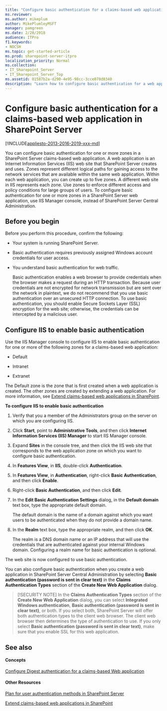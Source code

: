 ```yaml
---
title: "Configure basic authentication for a claims-based web application in SharePoint Server"
ms.reviewer: 
ms.author: mikeplum
author: MikePlumleyMSFT
manager: pamgreen
ms.date: 2/28/2018
audience: ITPro
f1.keywords:
- NOCSH
ms.topic: get-started-article
ms.prod: sharepoint-server-itpro
localization_priority: Normal
ms.collection:
- IT_Sharepoint_Server
- IT_Sharepoint_Server_Top
ms.assetid: 01587b2a-d290-4e95-98cc-3cce078d8340
description: "Learn how to configure basic authentication for a web application that uses claims-based authentication in SharePoint Server."
---
```


# Configure basic authentication for a claims-based web application in SharePoint Server

[!INCLUDE[appliesto-2013-2016-2019-xxx-md](../includes/appliesto-2013-2016-2019-xxx-md.md)] 
  
You can configure basic authentication for one or more zones in a SharePoint Server claims-based web application. A web application is an Internet Information Services (IIS) web site that SharePoint Server creates and uses. Zones represent different logical paths for gaining access to the network services that are available within the same web application. Within each web application, you can create up to five zones. A different web site in IIS represents each zone. Use zones to enforce different access and policy conditions for large groups of users. To configure basic authentication for one or more zones in a SharePoint Server web application, use IIS Manager console, instead of SharePoint Server Central Administration.
  
## Before you begin
<a name="begin"> </a>

Before you perform this procedure, confirm the following:
  
- Your system is running SharePoint Server.
    
- Basic authentication requires previously assigned Windows account credentials for user access.
    
- You understand basic authentication for web traffic.
    
    Basic authentication enables a web browser to provide credentials when the browser makes a request during an HTTP transaction. Because user credentials are not encrypted for network transmission but are sent over the network in plaintext, we do not recommend that you use basic authentication over an unsecured HTTP connection. To use basic authentication, you should enable Secure Sockets Layer (SSL) encryption for the web site; otherwise, the credentials can be intercepted by a malicious user.
    
## Configure IIS to enable basic authentication
<a name="Section2"> </a>

Use the IIS Manager console to configure IIS to enable basic authentication for one or more of the following zones for a claims-based web application:
  
- Default
    
- Intranet
    
- Extranet
    
The Default zone is the zone that is first created when a web application is created. The other zones are created by extending a web application. For more information, see [Extend claims-based web applications in SharePoint](/SharePoint/administration/extend-a-claims-based-web-application).
  
 **To configure IIS to enable basic authentication**
  
1. Verify that you a member of the Administrators group on the server on which you are configuring IIS.
    
2. Click **Start**, point to **Administrative Tools**, and then click **Internet Information Services (IIS) Manager** to start IIS Manager console. 
    
3. Expand **Sites** in the console tree, and then click the IIS web site that corresponds to the web application zone on which you want to configure basic authentication. 
    
4. In **Features View**, in **IIS**, double-click **Authentication**.
    
5. In **Features View**, in **Authentication**, right-click **Basic Authentication**, and then click **Enable**.
    
6. Right-click **Basic Authentication**, and then click **Edit**.
    
7. In the **Edit Basic Authentication Settings** dialog, in the **Default domain** text box, type the appropriate default domain. 
    
    The default domain is the name of a domain against which you want users to be authenticated when they do not provide a domain name.
    
8. In the **Realm** text box, type the appropriate realm, and then click **OK**.
    
    The realm is a DNS domain name or an IP address that will use the credentials that are authenticated against your internal Windows domain. Configuring a realm name for basic authentication is optional.
    
The web site is now configured to use basic authentication.
  
You can also configure basic authentication when you create a web application in SharePoint Server Central Administration by selecting **Basic authentication (password is sent in clear text)** in the **Claims Authentication Types** section of the **Create New Web Application** dialog. 
  
> [!SECURITY NOTE]
> In the **Claims Authentication Types** section of the **Create New Web Application** dialog, you can select **Integrated Windows authentication**, **Basic authentication (password is sent in clear text)**, or both. If you select both, SharePoint Server will offer both authentication types to the client web browser. The client web browser then determines the type of authentication to use. If you only select **Basic authentication (password is sent in clear text)**, make sure that you enable SSL for this web application. 
  
## See also
<a name="Section2"> </a>

#### Concepts

[Configure Digest authentication for a claims-based Web application](configure-digest-authentication-for-a-claims-based-web-application.md)
#### Other Resources

[Plan for user authentication methods in SharePoint Server](/SharePoint/security-for-sharepoint-server/plan-user-authentication)
  
[Extend claims-based web applications in SharePoint](/SharePoint/administration/extend-a-claims-based-web-application)

